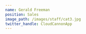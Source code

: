 ```yaml
---
name: Gerald Freeman
position: Sales
image_path: /images/staff/cat3.jpg
twitter_handle: CloudCannonApp
---
```


